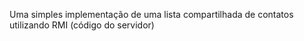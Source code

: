 Uma simples implementação de uma lista compartilhada de contatos utilizando RMI (código do servidor)
